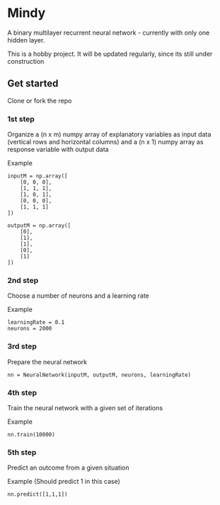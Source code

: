 # Mindy 

A binary multilayer recurrent neural network - currently with only one hidden layer.

This is a hobby project. It will be updated regularly, since its still under construction

## Get started

Clone or fork the repo

### 1st step
Organize a (n x m) numpy array of explanatory variables as input data (vertical rows and horizontal columns) and a (n x 1) numpy array as response variable with output data

Example
```
inputM = np.array([
    [0, 0, 0],
    [1, 1, 1],
    [1, 0, 1],
    [0, 0, 0],
    [1, 1, 1]
])

outputM = np.array([
    [0],
    [1],
    [1],
    [0],
    [1]
])
```
### 2nd step

Choose a number of neurons and a learning rate

Example
```
learningRate = 0.1
neurons = 2000
```

### 3rd step
Prepare the neural network

```
nn = NeuralNetwork(inputM, outputM, neurons, learningRate)
```

### 4th step 
Train the neural network with a given set of iterations

Example
```
nn.train(10000)
```


### 5th step
Predict an outcome from a given situation 

Example (Should predict 1 in this case)
```
nn.predict([1,1,1])
```